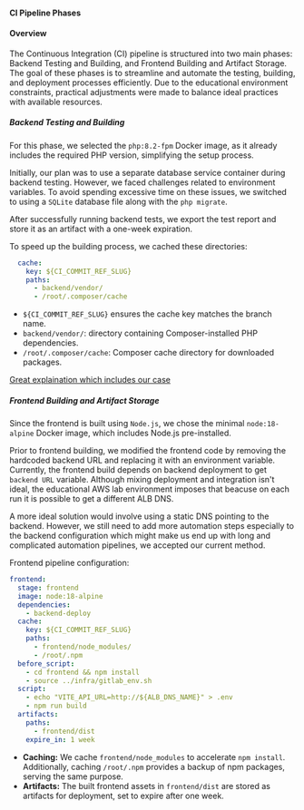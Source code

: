 #### CI Pipeline Phases

#### Overview

The Continuous Integration (CI) pipeline is structured into two main phases: Backend Testing and Building, and Frontend Building and Artifact Storage. The goal of these phases is to streamline and automate the testing, building, and deployment processes efficiently. Due to the educational environment constraints, practical adjustments were made to balance ideal practices with available resources.

##### Backend Testing and Building

For this phase, we selected the `php:8.2-fpm` Docker image, as it already includes the required PHP version, simplifying the setup process.

Initially, our plan was to use a separate database service container during backend testing. However, we faced challenges related to environment variables. To avoid spending excessive time on these issues, we switched to using a `SQLite` database file along with the `php migrate`.

After successfully running backend tests, we export the test report and store it as an artifact with a one-week expiration.

To speed up the building process, we cached these directories:

```yml
  cache:
    key: ${CI_COMMIT_REF_SLUG}
    paths:
      - backend/vendor/
      - /root/.composer/cache
```

- `${CI_COMMIT_REF_SLUG}` ensures the cache key matches the branch name. 
- `backend/vendor/`: directory containing Composer-installed PHP dependencies.
- `/root/.composer/cache`: Composer cache directory for downloaded packages.

[Great explaination which includes our case](https://docs.gitlab.com/ci/caching/)
##### Frontend Building and Artifact Storage

Since the frontend is built using `Node.js`, we chose the minimal `node:18-alpine` Docker image, which includes Node.js pre-installed.

Prior to frontend building, we modified the frontend code by removing the hardcoded backend URL and replacing it with an environment variable. Currently, the frontend build depends on backend deployment to get `backend URL` variable. Although mixing deployment and integration isn't ideal, the educational AWS lab environment imposes that beacuse on each run it is possible to get a different ALB DNS.

A more ideal solution would involve using a static DNS pointing to the backend. However, we still need to add more automation steps especially to the backend configuration which might make us end up with long and complicated automation pipelines, we accepted our current method.

Frontend pipeline configuration:

```yml
frontend:
  stage: frontend
  image: node:18-alpine
  dependencies:
    - backend-deploy
  cache:
    key: ${CI_COMMIT_REF_SLUG}
    paths:
      - frontend/node_modules/
      - /root/.npm
  before_script:
    - cd frontend && npm install
    - source ../infra/gitlab_env.sh
  script:
    - echo "VITE_API_URL=http://${ALB_DNS_NAME}" > .env
    - npm run build
  artifacts:
    paths:
      - frontend/dist
    expire_in: 1 week
```

- **Caching:** We cache `frontend/node_modules` to accelerate `npm install`. Additionally, caching `/root/.npm` provides a backup of npm packages, serving the same purpose.
- **Artifacts:** The built frontend assets in `frontend/dist` are stored as artifacts for deployment, set to expire after one week.
